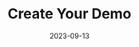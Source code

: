 ---
layout: page
title: "Create Your Demo"
description: "A studio to create voiceovers for demos."
date: 2023-09-13
redirect: "https://www.createyourdemo.com/"
img: "assets/img/mic.png"
---